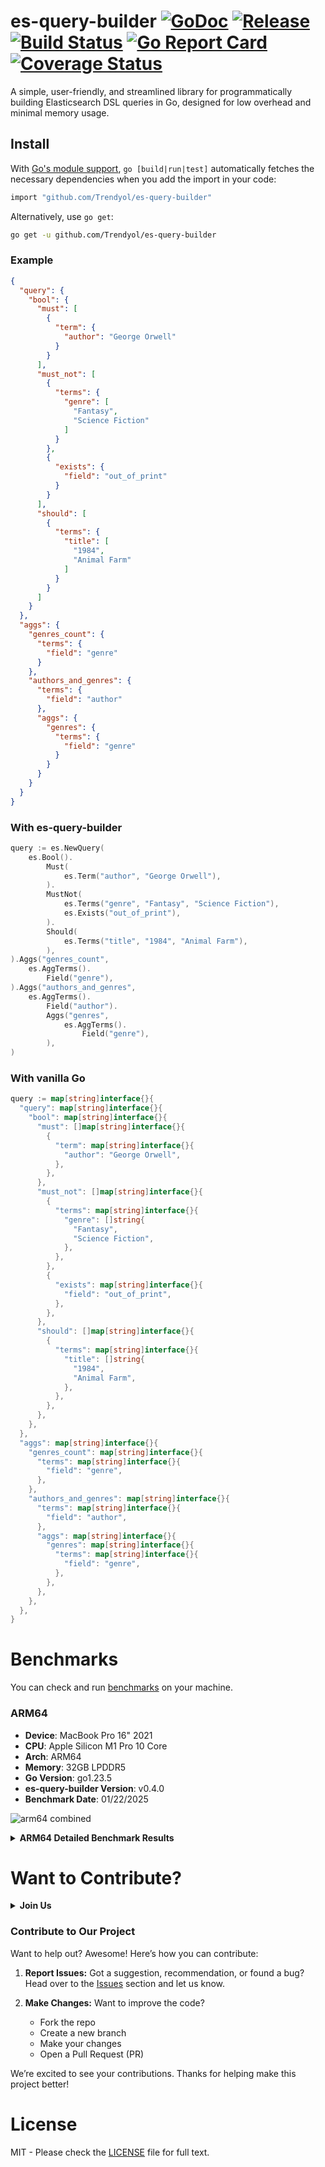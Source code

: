 # es-query-builder [![GoDoc][doc-img]][doc] [![Release][release-img]][release] [![Build Status][ci-img]][ci] [![Go Report Card][go-report-img]][go-report] [![Coverage Status][cov-img]][cov]

A simple, user-friendly, and streamlined library for programmatically building Elasticsearch DSL queries in Go, designed
for low overhead and minimal memory usage.

## Install
With [Go's module support](https://go.dev/wiki/Modules#how-to-use-modules), `go [build|run|test]` automatically fetches the necessary dependencies when you add the import in your code:

```sh
import "github.com/Trendyol/es-query-builder"
```

Alternatively, use `go get`:

```sh
go get -u github.com/Trendyol/es-query-builder
```

### Example
```json
{
  "query": {
    "bool": {
      "must": [
        {
          "term": {
            "author": "George Orwell"
          }
        }
      ],
      "must_not": [
        {
          "terms": {
            "genre": [
              "Fantasy",
              "Science Fiction"
            ]
          }
        },
        {
          "exists": {
            "field": "out_of_print"
          }
        }
      ],
      "should": [
        {
          "terms": {
            "title": [
              "1984",
              "Animal Farm"
            ]
          }
        }
      ]
    }
  },
  "aggs": {
    "genres_count": {
      "terms": {
        "field": "genre"
      }
    },
    "authors_and_genres": {
      "terms": {
        "field": "author"
      },
      "aggs": {
        "genres": {
          "terms": {
            "field": "genre"
          }
        }
      }
    }
  }
}
```

### With es-query-builder

```go
query := es.NewQuery(
    es.Bool().
        Must(
            es.Term("author", "George Orwell"),
        ).
        MustNot(
            es.Terms("genre", "Fantasy", "Science Fiction"),
            es.Exists("out_of_print"),
        ).
        Should(
            es.Terms("title", "1984", "Animal Farm"),
        ),
).Aggs("genres_count",
    es.AggTerms().
        Field("genre"),
).Aggs("authors_and_genres",
    es.AggTerms().
        Field("author").
        Aggs("genres",
            es.AggTerms().
                Field("genre"),
        ),
)
```

### With vanilla Go

```go
query := map[string]interface{}{
  "query": map[string]interface{}{
    "bool": map[string]interface{}{
      "must": []map[string]interface{}{
        {
          "term": map[string]interface{}{
            "author": "George Orwell",
          },
        },
      },
      "must_not": []map[string]interface{}{
        {
          "terms": map[string]interface{}{
            "genre": []string{
              "Fantasy",
              "Science Fiction",
            },
          },
        },
        {
          "exists": map[string]interface{}{
            "field": "out_of_print",
          },
        },
      },
      "should": []map[string]interface{}{
        {
          "terms": map[string]interface{}{
            "title": []string{
              "1984",
              "Animal Farm",
            },
          },
        },
      },
    },
  },
  "aggs": map[string]interface{}{
    "genres_count": map[string]interface{}{
      "terms": map[string]interface{}{
        "field": "genre",
      },
    },
    "authors_and_genres": map[string]interface{}{
      "terms": map[string]interface{}{
        "field": "author",
      },
      "aggs": map[string]interface{}{
        "genres": map[string]interface{}{
          "terms": map[string]interface{}{
            "field": "genre",
          },
        },
      },
    },
  },
}
```



# Benchmarks

You can check and run [benchmarks](./benchmarks) on your machine.

### ARM64

- **Device**: MacBook Pro 16" 2021
- **CPU**: Apple Silicon M1 Pro 10 Core
- **Arch**: ARM64
- **Memory**: 32GB LPDDR5
- **Go Version**: go1.23.5
- **es-query-builder Version**: v0.4.0
- **Benchmark Date**: 01/22/2025

![arm64 combined](https://github.com/user-attachments/assets/3d462d23-b9be-4e6b-82c8-ba8bc40de241)

<details>
  <summary><b>ARM64 Detailed Benchmark Results</b></summary>

![arm64 simple](https://github.com/user-attachments/assets/dcb1303b-d384-424a-9f79-41369d3c2b82)

- **es-query-builder** is 23% less efficient than **vanilla Go**.
- **[aquasecurity/esquery](https://github.com/aquasecurity/esquery)** is 82% less efficient than **es-query-builder**.

Benchmark test file at [simple query benchmark](./benchmarks/simple_example_test.go)

---

![arm64 intermediate](https://github.com/user-attachments/assets/63cc99de-7590-4266-be3d-0b9fc9dce66e)

- **es-query-builder** is 25% less efficient than **vanilla Go**.
- **[aquasecurity/esquery](https://github.com/aquasecurity/esquery)** is 74% less efficient than **es-query-builder**.

Benchmark test file at [intermediate query benchmark](./benchmarks/intermediate_example_test.go)

---

![arm64 complex](https://github.com/user-attachments/assets/94c364c7-d0f8-4fba-ab7c-ecce9f790c4f)

- **es-query-builder** is 30% less efficient than **vanilla Go**.
- **[aquasecurity/esquery](https://github.com/aquasecurity/esquery)** is 70% less efficient than **es-query-builder**.

Benchmark test file at [complex query benchmark](./benchmarks/complex_example_test.go)

---

![arm64 mixed](https://github.com/user-attachments/assets/507d3d9c-dbb3-44c3-b052-ff46a4b11b5e)

- **es-query-builder** is 16% less efficient than **vanilla Go**.
- **[aquasecurity/esquery](https://github.com/aquasecurity/esquery)** is 82% less efficient than **es-query-builder**.

Benchmark test file at [mixed query benchmark](./benchmarks/mixed_example_test.go)

---

![arm64 conditional](https://github.com/user-attachments/assets/4b0bd815-eb01-4bd6-8c3d-4840f5150291)

- **es-query-builder** is 32% less efficient than **vanilla Go**.
- **[aquasecurity/esquery](https://github.com/aquasecurity/esquery)** is 69% less efficient than **es-query-builder**.

Benchmark test file at [conditional query benchmark](./benchmarks/conditional_example_test.go)

---

![arm64 aggs](https://github.com/user-attachments/assets/1e115a3d-6a38-4796-8d3c-e3b1bd67b3bf)

- **es-query-builder** is 29% less efficient than **vanilla Go**.
- **[aquasecurity/esquery](https://github.com/aquasecurity/esquery)** is 81% less efficient than **es-query-builder**.

Benchmark test file at [aggs query benchmark](./benchmarks/aggs_example_test.go)

---

### MacBook M1 Pro 10 Core Benchmark Result Table 

|Benchmark Name     |vanilla go score|vanilla go ns/op|aquasecurity/esquery score|aquasecurity/esquery ns/op|es-query-builder score|es-query-builder ns/op|
|-------------------|----------------|----------------|--------------------------|--------------------------|----------------------|----------------------|
|simple             |15997112        |372,4           |1953010                   |3075                      |10861778              |541,4                 |
|simple             |15932286        |376,7           |1942562                   |3079                      |10861311              |537,7                 |
|simple             |15981565        |376,8           |1952407                   |3074                      |10896735              |539,2                 |
|simple             |16174654        |373,9           |1945106                   |3253                      |10965974              |538,5                 |
|simple             |16186130        |372,6           |1943928                   |3069                      |11010657              |538,7                 |
|simple avg         |16054349,40     |374,48          |1947402,60                |3110,00                   |10919291,00           |539,10                |
|simple median      |15997112,00     |373,90          |1945106,00                |3075,00                   |10896735,00           |538,70                |
|simple stddev      |105178,41       |1,92            |4410,57                   |71,57                     |59506,72              |1,25                  |
|                   |                |                |                          |                          |                      |                      |
|complex            |2324410         |2572            |476419                    |12588                     |1612232               |3708                  |
|complex            |2315541         |2576            |472420                    |12610                     |1612942               |3714                  |
|complex            |2321216         |2582            |473491                    |12608                     |1603651               |3705                  |
|complex            |2325516         |2585            |478119                    |12642                     |1616520               |3711                  |
|complex            |2327028         |2586            |471618                    |12594                     |1615902               |3715                  |
|complex avg        |2322742,20      |2580,20         |474413,40                 |12608,40                  |1612249,40            |3710,60               |
|complex median     |2324410,00      |2582,00         |473491,00                 |12608,00                  |1612942,00            |3711,00               |
|complex stddev     |4075,05         |5,38            |2465,47                   |18,74                     |4604,17               |3,72                  |
|                   |                |                |                          |                          |                      |                      |
|conditional        |4023123         |1491            |845757                    |7077                      |2885863               |2076                  |
|conditional        |4041091         |1488            |853201                    |7091                      |2853171               |2078                  |
|conditional        |4012322         |1503            |841545                    |7081                      |2866297               |2076                  |
|conditional        |4013662         |1488            |847909                    |7104                      |2890788               |2082                  |
|conditional        |4026201         |1496            |840610                    |7090                      |2883222               |2092                  |
|conditional avg    |4023279,80      |1493,20         |845804,40                 |7088,60                   |2875868,20            |2080,80               |
|conditional median |4023123,00      |1491,00         |845757,00                 |7090,00                   |2883222,00            |2078,00               |
|conditional stddev |10376,63        |5,71            |4566,52                   |9,35                      |14023,88              |6,01                  |
|                   |                |                |                          |                          |                      |                      |
|intermediate       |4519802         |1323            |867354                    |6914                      |3373606               |1773                  |
|intermediate       |4488582         |1333            |864675                    |6904                      |3372969               |1771                  |
|intermediate       |4461734         |1335            |864476                    |6903                      |3391429               |1770                  |
|intermediate       |4476802         |1335            |865116                    |6901                      |3345444               |1766                  |
|intermediate       |4487874         |1335            |857962                    |6910                      |3358254               |1777                  |
|intermediate avg   |4486958,80      |1332,20         |863916,60                 |6906,40                   |3368340,40            |1771,40               |
|intermediate median|4487874,00      |1335,00         |864675,00                 |6904,00                   |3372969,00            |1771,00               |
|intermediate stddev|19087,16        |4,66            |3149,59                   |4,84                      |15544,87              |3,61                  |
|                   |                |                |                          |                          |                      |                      |
|mixed              |3430264         |1733            |1000000                   |5158                      |2880654               |2074                  |
|mixed              |3468865         |1737            |1000000                   |5167                      |2927622               |2057                  |
|mixed              |3445854         |1741            |1000000                   |5182                      |2892280               |2074                  |
|mixed              |3453601         |1730            |1000000                   |5158                      |2887956               |2064                  |
|mixed              |3445731         |1733            |1000000                   |5157                      |2901133               |2056                  |
|mixed avg          |3448863,00      |1734,80         |1000000,00                |5164,40                   |2897929,00            |2065,00               |
|mixed median       |3445854,00      |1733,00         |1000000,00                |5158,00                   |2892280,00            |2064,00               |
|mixed stddev       |12548,43        |3,82            |0,00                      |9,52                      |16258,77              |7,85                  |
|                   |                |                |                          |                          |                      |                      |
|aggs               |2604656         |2296            |618597                    |9704                      |1856065               |3279                  |
|aggs               |2616678         |2289            |620818                    |9719                      |1861394               |3228                  |
|aggs               |2616700         |2300            |618390                    |9711                      |1866285               |3235                  |
|aggs               |2613950         |2295            |615925                    |9705                      |1855579               |3211                  |
|aggs               |2611999         |2300            |617900                    |9697                      |1857831               |3216                  |
|aggs avg           |2612796,60      |2296,00         |618326,00                 |9707,20                   |1859430,80            |3233,80               |
|aggs median        |2613950,00      |2296,00         |618390,00                 |9705,00                   |1857831,00            |3228,00               |
|aggs stddev        |4439,32         |4,05            |1564,22                   |7,39                      |3988,95               |24,14                 |


</details>


# Want to Contribute?

<details>
  <summary><b>Join Us</b></summary>
  <img src="https://github.com/user-attachments/assets/34bb6fc2-237b-49df-bae9-8ce2b14096ca" width="400px" alt="join us"/>
</details>

###  Contribute to Our Project

Want to help out? Awesome! Here’s how you can contribute:

1. **Report Issues:** Got a suggestion, recommendation, or found a bug? Head over to the [Issues](https://github.com/Trendyol/es-query-builder/issues) section and let us know.

2. **Make Changes:** Want to improve the code?
   - Fork the repo
   - Create a new branch
   - Make your changes
   - Open a Pull Request (PR)

We’re excited to see your contributions. Thanks for helping make this project better!

# License

MIT - Please check the [LICENSE](./LICENSE) file for full text.

[doc-img]: https://godoc.org/github.com/Trendyol/es-query-builder?status.svg

[doc]: https://godoc.org/github.com/Trendyol/es-query-builder

[release]: https://github.com/Trendyol/es-query-builder/releases

[release-img]: https://img.shields.io/github/v/release/Trendyol/es-query-builder.svg

[go-report-img]: https://goreportcard.com/badge/github.com/Trendyol/es-query-builder

[go-report]: https://goreportcard.com/report/github.com/Trendyol/es-query-builder

[cov-img]: https://codecov.io/gh/Trendyol/es-query-builder/branch/main/graph/badge.svg

[cov]: https://codecov.io/gh/Trendyol/es-query-builder

[ci-img]: https://github.com/Trendyol/es-query-builder/actions/workflows/build-test.yml/badge.svg

[ci]: https://github.com/Trendyol/es-query-builder/actions/workflows/build-test.yml
